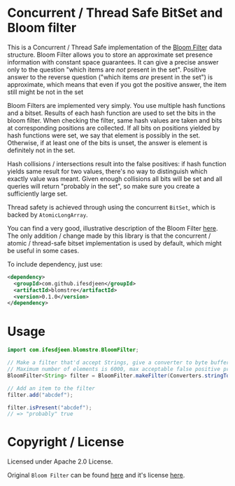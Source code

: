 # Concurrent / Thread Safe BitSet and Bloom filter

This is a Concurrent / Thread Safe implementation of the [Bloom Filter](https://en.wikipedia.org/wiki/Bloom_filter)
data structure. Bloom Filter allows you to store an approximate set presence information with constant space
guarantees. It can give a precise answer only to the question "which items are _not_ present in the set".
Positive answer to the reverse question ("which items _are_ present in the set") is approximate, which
means that even if you got the positive answer, the item still might be not in the set

Bloom Filters are implemented very simply. You use multiple hash functions and a bitset. Results of each hash
function are used to set the bits in the bloom filter. When checking the filter, same hash values are taken
and bits at corresponding positions are collected. If all bits on positions yielded by hash functions
were set, we say that element is possibly in the set. Otherwise, if at least one of the bits is unset,
the answer is element is definitely not in the set.

Hash collisions / intersections result into the false positives: if hash function yields same result for two
values, there's no way to distinguish which exactly value was meant. Given enough collisions all bits will
be set and all queries will return "probably in the set", so make sure you create a sufficiently large set.

Thread safety is achieved through using the concurrent `BitSet`, which is backed by `AtomicLongArray`.


You can find a very good, illustrative description of the Bloom Filter [here](https://www.jasondavies.com/bloomfilter/).
The only addition / change made by this library is that the concurrent / atomic / thread-safe
bitset implementation is used by default, which might be useful in some cases.

To include dependency, just use:

```xml
<dependency>
  <groupId>com.github.ifesdjeen</groupId>
  <artifactId>blomstre</artifactId>
  <version>0.1.0</version>
</dependency>
```

# Usage

```java
import com.ifesdjeen.blomstre.BloomFilter;

// Make a filter that'd accept Strings, give a converter to byte buffer for hash function calculation
// Maximum number of elements is 6000, max acceptable false positive probability is 0.0001
BloomFilter<String> filter = BloomFilter.makeFilter(Converters.stringToByteBufferConverter, 6000, 0.0001);

// Add an item to the filter
filter.add("abcdef");

filter.isPresent("abcdef");
// => "probably" true
```

# Copyright / License

Licensed under Apache 2.0 License.

Original `Bloom Filter` can be found [here](https://github.com/apache/cassandra/blob/trunk/src/java/org/apache/cassandra/utils/BloomFilter.java)
and it's license [here](https://github.com/apache/cassandra/blob/trunk/LICENSE.txt).

